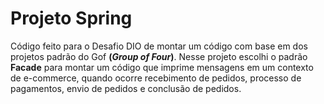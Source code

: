 # Projeto Spring
Código feito para o Desafio DIO de montar um código com base em dos projetos padrão do Gof **(*Group of Four*)**. Nesse projeto escolhi o padrão **Facade** para montar um código que imprime mensagens em um contexto de e-commerce, quando ocorre recebimento de pedidos, processo de pagamentos, envio de pedidos e conclusão de pedidos.